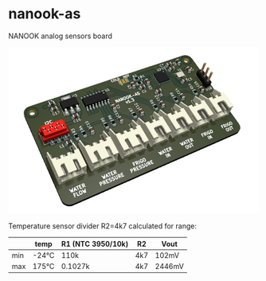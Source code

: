 # nanook-as
NANOOK analog sensors board

 ![nanook-as with ESP32C3](board/render.png)

Temperature sensor divider R2=4k7 calculated for range:

|   | temp  |R1 (NTC 3950/10k) |  R2 | Vout   |
|---|-------|------------------|-----|--------|
|min| -24°C | 110k             | 4k7 | 102mV  |
|max| 175°C | 0.1027k          | 4k7 | 2446mV |

